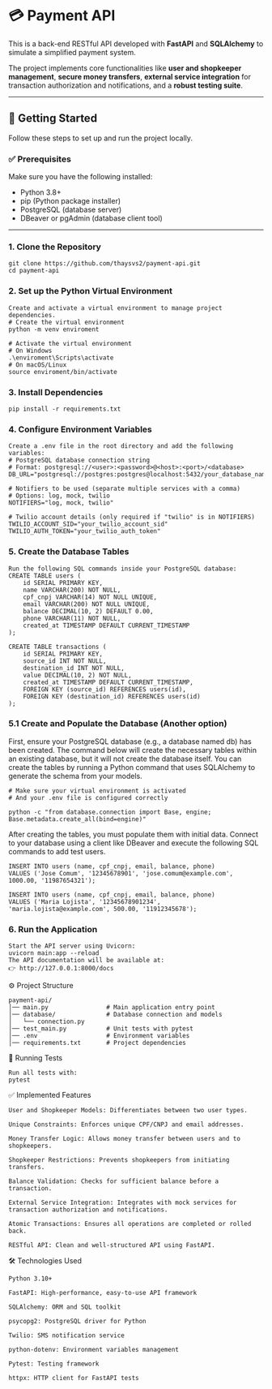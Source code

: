 # 💳 Payment API

This is a back-end RESTful API developed with **FastAPI** and **SQLAlchemy** to simulate a simplified payment system.  

The project implements core functionalities like **user and shopkeeper management**, **secure money transfers**, **external service integration** for transaction authorization and notifications, and a **robust testing suite**.

---

## 🚀 Getting Started

Follow these steps to set up and run the project locally.

### ✅ Prerequisites
Make sure you have the following installed:
- Python 3.8+
- pip (Python package installer)
- PostgreSQL (database server)
- DBeaver or pgAdmin (database client tool)

---

### 1. Clone the Repository
```
git clone https://github.com/thaysvs2/payment-api.git  
cd payment-api
```

### 2. Set up the Python Virtual Environment
```
Create and activate a virtual environment to manage project dependencies.
# Create the virtual environment
python -m venv enviroment

# Activate the virtual environment
# On Windows
.\enviroment\Scripts\activate
# On macOS/Linux
source enviroment/bin/activate
```

### 3. Install Dependencies
```
pip install -r requirements.txt
```

### 4. Configure Environment Variables
```
Create a .env file in the root directory and add the following variables:
# PostgreSQL database connection string
# Format: postgresql://<user>:<password>@<host>:<port>/<database>
DB_URL="postgresql://postgres:postgres@localhost:5432/your_database_name"

# Notifiers to be used (separate multiple services with a comma)
# Options: log, mock, twilio
NOTIFIERS="log, mock, twilio"

# Twilio account details (only required if "twilio" is in NOTIFIERS)
TWILIO_ACCOUNT_SID="your_twilio_account_sid"
TWILIO_AUTH_TOKEN="your_twilio_auth_token"
```

### 5. Create the Database Tables
```
Run the following SQL commands inside your PostgreSQL database:
CREATE TABLE users (
    id SERIAL PRIMARY KEY,
    name VARCHAR(200) NOT NULL,
    cpf_cnpj VARCHAR(14) NOT NULL UNIQUE,
    email VARCHAR(200) NOT NULL UNIQUE,
    balance DECIMAL(10, 2) DEFAULT 0.00,
    phone VARCHAR(11) NOT NULL,
    created_at TIMESTAMP DEFAULT CURRENT_TIMESTAMP
);

CREATE TABLE transactions (
    id SERIAL PRIMARY KEY,
    source_id INT NOT NULL,
    destination_id INT NOT NULL,
    value DECIMAL(10, 2) NOT NULL,
    created_at TIMESTAMP DEFAULT CURRENT_TIMESTAMP,
    FOREIGN KEY (source_id) REFERENCES users(id),
    FOREIGN KEY (destination_id) REFERENCES users(id)
);

```

### 5.1 Create and Populate the Database (Another option)
First, ensure your PostgreSQL database (e.g., a database named db) has been created. The command below will create the necessary tables within an existing database, but it will not create the database itself.
You can create the tables by running a Python command that uses SQLAlchemy to generate the schema from your models.
```
# Make sure your virtual environment is activated
# And your .env file is configured correctly

python -c "from database.connection import Base, engine; Base.metadata.create_all(bind=engine)"
```
After creating the tables, you must populate them with initial data. Connect to your database using a client like DBeaver and execute the following SQL commands to add test users.
```
INSERT INTO users (name, cpf_cnpj, email, balance, phone)
VALUES ('Jose Comum', '12345678901', 'jose.comum@example.com', 1000.00, '11987654321');

INSERT INTO users (name, cpf_cnpj, email, balance, phone)
VALUES ('Maria Lojista', '12345678901234', 'maria.lojista@example.com', 500.00, '11912345678');
```

### 6. Run the Application
```
Start the API server using Uvicorn:
uvicorn main:app --reload
The API documentation will be available at:
👉 http://127.0.0.1:8000/docs
```

⚙️ Project Structure
```
payment-api/
│── main.py                # Main application entry point
│── database/              # Database connection and models
│   └── connection.py
│── test_main.py           # Unit tests with pytest
│── .env                   # Environment variables
│── requirements.txt       # Project dependencies
```

🧪 Running Tests
```
Run all tests with:
pytest
```

✅ Implemented Features
```
User and Shopkeeper Models: Differentiates between two user types.

Unique Constraints: Enforces unique CPF/CNPJ and email addresses.

Money Transfer Logic: Allows money transfer between users and to shopkeepers.

Shopkeeper Restrictions: Prevents shopkeepers from initiating transfers.

Balance Validation: Checks for sufficient balance before a transaction.

External Service Integration: Integrates with mock services for transaction authorization and notifications.

Atomic Transactions: Ensures all operations are completed or rolled back.

RESTful API: Clean and well-structured API using FastAPI.
```

🛠️ Technologies Used
```
Python 3.10+

FastAPI: High-performance, easy-to-use API framework

SQLAlchemy: ORM and SQL toolkit

psycopg2: PostgreSQL driver for Python

Twilio: SMS notification service

python-dotenv: Environment variables management

Pytest: Testing framework

httpx: HTTP client for FastAPI tests
```
